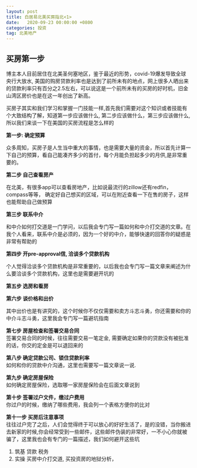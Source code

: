 ```yaml
---
layout: post
title: 白居易北美买房指北<1>
date:   2020-09-23 00:00:00 +0800
categories: 投资
tag: 北美地产
---
```


<h2>买房第一步</h2>

博主本人目前居住在北美圣何塞地区，鉴于最近的形势，covid-19爆发导致全球央行大放水, 美国的购房贷款利率也是达到了前所未有的地点，网上很多人晒出来的贷款利率只有百分之2.5左右，可以说这是一个前所未有的买房的好时机，旧金山湾区房价也是在这一年创出了新高。

买房子其实和我们学习和掌握一门技能一样,首先我们需要对这个知识或者技能有个大致结构了解，知道第一步应该做什么, 第二步应该做什么，第三步应该做什么,所以我们来谈一下在美国的买房流程是怎么样的

**第一步: 确定预算**  

众多周知，买房子是人生当中重大的事情，也是需要大量的资金，所以首先计算一下自己的预算，看自己能凑齐多少的首付，每个月能负担起多少的月供,是非常重要的。

**第二步 自己查看房产**  

在北美，有很多app可以查看房地产，比如说最流行的zillow还有redfin，compass等等， 确定好自己想买的区域，可以在附近查看一下在售的房子，这样也能帮助自己做预算

**第三步 联系中介**  

和中介如何打交道是一门学问，以后我会专门写一篇如何和中介打交道的文章。在我个人看来，联系中介是必须的，因为一个好的中介，能够快速的回答你的疑惑是非常有帮助的

**第四步 开pre-approval信, 洽谈多个贷款机构**  

个人觉得洽谈多个贷款机构是非常重要的，以后我也会专门写一篇文章来阐述为什么要洽谈多个贷款机构，这里也是需要避开坑的

**第五步 选房和看房**  

**第六步 谈价格和出价**  

其中出价也是有讲究的，这个时候你不仅仅需要和卖方斗志斗勇，你还需要和你的中介斗志斗勇，这里我会专门写一篇避坑指南

**第七步 房屋检查和签署交易合同**  
签署交易合同的时候，往往需要交易一笔定金, 需要确定如果你的贷款没有被批准的话，你交的定金是可以退回来的

**第八步 确定贷款公司、锁住贷款利率**  
如何和你的贷款中介沟通，这里也需要写一篇文章说一说.

**第九步 确定房屋保险**  
如何确定房屋保险，选取哪一家房屋保险会在后面文章说到

**第十步 签署过户文件，缴过户费用**  
你过户的时候，缴纳了哪些费用，我会列一个表格方便你的比对

**第十一步 买房后注意事项**  
往往过户完了之后，人们会觉得终于可以放心的好好生活了，是的没错，当你搬进去新家的时候,你会经常受到一些邮件，这些邮件伪装的非常好，一不小心你就被骗了，这里我也会有专门的一篇描述，我们如何避开这些坑

1. 筑基 贷款 税务 
2. 实操 买房中介打交道, 买投资房的地狱分析，




    
                

